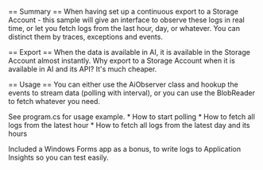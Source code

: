 ﻿
== Summary ==
When having set up a continuous export to a Storage Account - 
this sample will give an interface to observe these logs in real time,
or let you fetch logs from the last hour, day, or whatever.
You can distinct them by traces, exceptions and events.

== Export == 
When the data is available in AI, it is available in the Storage Account almost instantly.
Why export to a Storage Account when it is available in AI and its API? It's much cheaper.

== Usage ==
You can either use the AiObserver class and hookup the events to stream data (polling with interval),
or you can use the BlobReader to fetch whatever you need.

See program.cs  for usage example.
	* How to start polling
	* How to fetch all logs from the latest hour
	* How to fetch all logs from the latest day and its hours

Included a Windows Forms app as a bonus, to write logs to Application Insights so you can test easily.